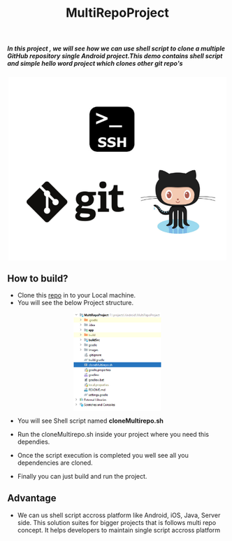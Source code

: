 <h1 align="center">MultiRepoProject</h1></br>

<h5>
In this project , we will see how we can use shell script to clone a multiple GitHub repository single Android project.This demo contains shell script and simple hello word project which clones other git repo's
</h5>

<p align="center">
<img align="center" src="Images/git_Shell.png" width="500">
</p>
  

## How to build?
  * Clone this [repo](https://github.com/androcreator/MultiRepoProject.git) in to your Local machine.
  * You will see the below Project structure.
<p align="center">
<img align="center" src="Images/project_struct.png" width="200"></p>

  * You will see Shell script named **cloneMultirepo.sh**
  
  * Run the cloneMultirepo.sh inside your project where you need this dependies.
  * Once the script execution is completed you well see all you dependencies are cloned.
  * Finally you can just build and run the project.

## Advantage
  * We can us shell script accross platform like Android, iOS, Java, Server side. This solution suites for bigger projects that is follows multi repo concept. It helps developers to maintain single script accross platform


